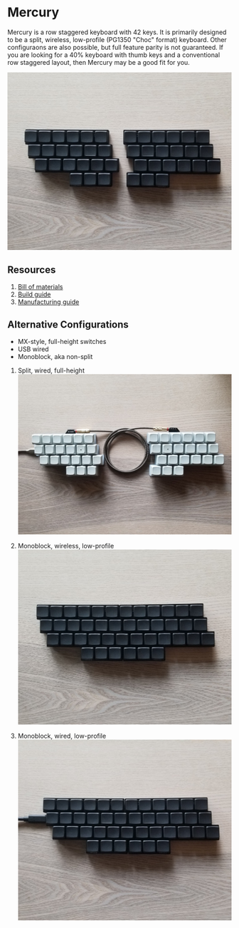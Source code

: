 # Mercury

Mercury is a row staggered keyboard with 42 keys. It is primarily designed to be a split, wireless, low-profile (PG1350 "Choc" format) keyboard. Other configuraons are also possible, but full feature parity is not guaranteed. If you are looking for a 40% keyboard with thumb keys and a conventional row staggered layout, then Mercury may be a good fit for you.

![mercury](/images/split_wireless.jpg)

## Resources
1. [Bill of materials](/text/bill_of_materials.md)
1. [Build guide](/text/build_guide.md)
1. [Manufacturing guide](/text/manufacturing_guide.md)

## Alternative Configurations

* MX-style, full-height switches
* USB wired
* Monoblock, aka non-split

1. Split, wired, full-height
![mercury](/images/split_wired.jpg)

1. Monoblock, wireless, low-profile
![mercury](/images/merged_wireless.jpg)

1. Monoblock, wired, low-profile
![mercury](/images/merged_wired.jpg)